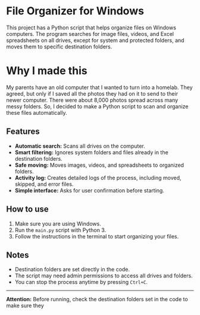 # File Organizer for Windows

This project has a Python script that helps organize files on Windows computers. The program searches for image files, videos, and Excel spreadsheets on all drives, except for system and protected folders, and moves them to specific destination folders.

# Why I made this
My parents have an old computer that I wanted to turn into a homelab. They agreed, but only if I saved all the photos they had on it to send to their newer computer. There were about 8,000 photos spread across many messy folders. So, I decided to make a Python script to scan and organize these files automatically.

## Features

- **Automatic search:** Scans all drives on the computer.
- **Smart filtering:** Ignores system folders and files already in the destination folders.
- **Safe moving:** Moves images, videos, and spreadsheets to organized folders.
- **Activity log:** Creates detailed logs of the process, including moved, skipped, and error files.
- **Simple interface:** Asks for user confirmation before starting.

## How to use

1. Make sure you are using Windows.
2. Run the `main.py` script with Python 3.
3. Follow the instructions in the terminal to start organizing your files.

## Notes

- Destination folders are set directly in the code.
- The script may need admin permissions to access all drives and folders.
- You can stop the process anytime by pressing `Ctrl+C`.

---

**Attention:** Before running, check the destination folders set in the code to make sure they
